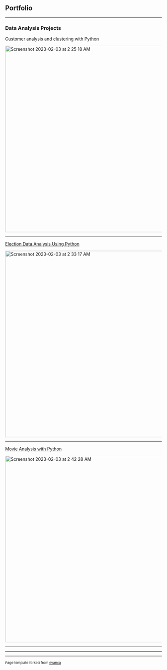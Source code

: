 ## Portfolio

---

### Data Analysis Projects 

[Customer analysis and clustering with Python](https://github.com/sdkall/sdkall.github.io/blob/b3ac278cd67b8189ced89de433413fd972120c1e/Customer%20analysis%20and%20clustering.ipynb)

<img width="600" alt="Screenshot 2023-02-03 at 2 25 18 AM" src="https://user-images.githubusercontent.com/122862334/216537955-7c1e7446-ecef-4d2a-8caa-17342c4ac49b.png">





---
[Election Data Analysis Using Python](https://github.com/sdkall/sdkall.github.io/blob/2926953a25077b8aa4b565717da14904bd42f096/election_analysis.ipynb)

<img width="600" alt="Screenshot 2023-02-03 at 2 33 17 AM" src="https://user-images.githubusercontent.com/122862334/216539513-8bbfbdec-c584-4ace-aeeb-619e45ba7e34.png">


---
[Movie Analysis with Python](https://github.com/sdkall/sdkall.github.io/blob/b63dd1ef3525ee8f6e9a486c5fae6c8e6aad54b1/Movie_analysis.ipynb)

<img width="600" alt="Screenshot 2023-02-03 at 2 42 28 AM" src="https://user-images.githubusercontent.com/122862334/216682519-7ca7ec8b-0c56-4628-ae75-779c3f13fa05.png">

---





---




---
<p style="font-size:11px">Page template forked from <a href="https://github.com/evanca/quick-portfolio">evanca</a></p>
<!-- Remove above link if you don't want to attibute -->
